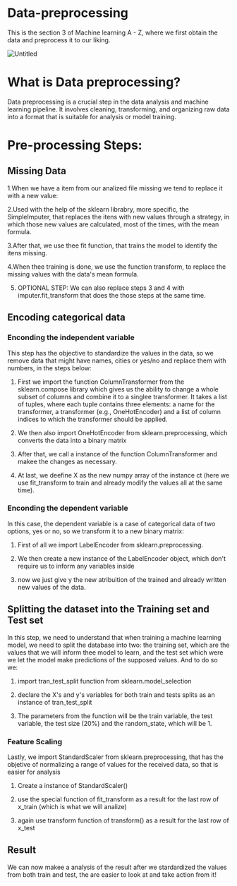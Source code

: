 # Data-preprocessing
This is the section 3 of Machine learning A - Z, where we first obtain the data and preprocess it to our liking.

![Untitled](https://prod-files-secure.s3.us-west-2.amazonaws.com/91a00f0a-99b5-41ea-9121-40f0333798f5/da1dbb63-559a-44d6-b50c-917b11c0f29e/Untitled.png)

# What is Data preprocessing?
Data preprocessing is a crucial step in the data analysis and machine learning pipeline. It involves cleaning, transforming, and organizing raw data into a format that is suitable for analysis or model training. 

# Pre-processing Steps:

## Missing Data
1.When we have a item from our analized file missing we tend to replace it with a new value: 

2.Used with the help of the sklearn librabry, more specific, the SimpleImputer, that replaces the itens with new values through a strategy, in which those new values are calculated, most of the times, with the mean formula.

3.After that, we use thee fit function, that trains the model to identify the itens missing.

4.When thee training is done, we use the function transform, to replace the missing values with the data's mean formula.

5. OPTIONAL STEP: We can also replace steps 3 and 4 with imputer.fit_transform that does the those steps at the same time.

## Encoding categorical data

### Enconding the independent variable
This step has the objective to standardize the values in the data, so we remove data that might have names, cities or yes/no and replace them with numbers, in the steps below:
1. First we import the function ColumnTransformer from the sklearn.compose library which gives us the ability to change a whole subset of columns and combine it to a singlee transformer. It takes a list of tuples, where each tuple contains three elements: a name for the transformer, a transformer (e.g., OneHotEncoder) and a list of column indices to which the transformer should be applied.
   
2. We then also import OneHotEncoder from sklearn.preprocessing, which converts the data into a binary matrix

3. After that, we call a instance of the function ColumnTransformer and makee the changes as necessary.
   
4. At last, we deefine X as the new numpy array of the instance ct (here we use fit_transform to train and already modify the values all at the same time).

### Enconding the dependent variable
In this case, the dependent variable is a case of categorical data of two options, yes or no, so we transform it to a new binary matrix:
1. First of all we import LabelEncoder from sklearn.preprocessing.

2. We then create a new instance of the LabelEncoder object, which don't require us to inform any variables inside
3. now we just give y the new atribuition of the trained and already written new values of the data.

## Splitting the dataset into the Training set and Test set
In this step, we need to understand that when training a machine learning model, we need to split the database into two: the training set, which are the values that we will inform thee model to learn, and the test set which were we let the model make predictions of the supposed values. And to do so we:
1. import tran_test_split function from sklearn.model_selection

2. declare the X's and y's variables for both train and tests splits as an instance of tran_test_split

3. The parameters from the function will be the train variable, the test variable, the test size (20%) and the random_state, which will be 1.

### Feature Scaling
Lastly, we import StandardScaler from sklearn.preprocessing, that has the objetive of normalizing a range of values for the received data, so that is easier for analysis
1. Create a instance of StandardScaler()

2. use the special function of fit_transform as a result for the last row of x_train (which is what we will analize)

3. again use transform function of transform() as a result for the last row of x_test

## Result
We can now makee a analysis of the result after we stardardized the values from both train and test, the are easier to look at and take action from it!
